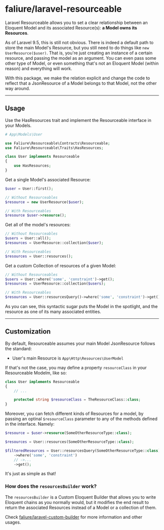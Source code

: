 # faliure/laravel-resourceable

Laravel Resourceable allows you to set a clear relationship between an Eloquent Model and its associated Resource(s): **a Model owns its Resources**.

As of Laravel 9.5, this is still not obvious. There is indeed a default path to store the main Model's Resource, but you still need to do things like `new UserResource($user)`. That is, you're just creating an instance of a certain resource, and passing the model as an argument. You can even pass some other type of Model, or even something that's not an Eloquent Model (within reason) and everything will work.

With this package, we make the relation explicit and change the code to reflect that a JsonResource of a Model belongs to that Model, not the other way around.

---

## Usage

Use the HasResources trait and implement the Resourceable interface in your Models.
```php
# App\Models\User

use Faliure\Resourceable\Contracts\Resourceable;
use Faliure\Resourceable\Traits\HasResources;

class User implements Resourceable
{
    use HasResources;
}
```

Get a single Model's associated Resource:
```php
$user = User::first();

// Without Resourceables
$resource = new UserResource($user);

// With Resourceables
$resource $user->resource();
```

Get all of the model's resources:
```php
// Without Resourceables
$users = User::all();
$resources = UserResource::collection($user);

// With Resourceables
$resources = User::resources();
```

Get a custom Collection of resources of a given Model:
```php
// Without Resourceables
$users = User::where('some', 'constraint')->get();
$resources = UserResource::collection($users);

// With Resourceables
$resources = User::resourcesQuery()->where('some', 'constraint')->get();
```

As you can see, this syntactic sugar puts the Model in the spotlight, and the resource as one of its many associated entities.

---

## Customization

By default, Resourceable assumes your main Model JsonResource follows the standard:

- User's main Resource is `App\Http\Resources\UserModel`

If that's not the case, you may define a property `resourceClass` in your Resourceable Modelm, like so:

```php
class User implements Resourceable
{
    // ...

    protected string $resourceClass = TheResourceClass::class;
}
```

Moreover, you can fetch different kinds of Resources for a model, by passing an optinal `$resourceClass` parameter to any of the methods defined in the interface. Namely:

```php
$resource = $user->resource(SomeOtherResourceType::class);

$resources = User::resources(SomeOtherResourceType::class);

$filteredResources = User::resourcesQuery(SomeOtherResourceType::class)
    ->where('some', 'constraint')
    // ->...
    ->get();
```

It's just as simple as that!


### How does the `resourcesBuilder` work?

The `resourcesBuilder` is a Custom Eloquent Builder that allows you to write Eloquent chains as you normally would, but it modifies the end result to return the associated Resources instead of a Model or a collection of them.

Check [faliure/laravel-custom-builder](https://github.com/faliure/laravel-custom-builder) for more information and other usages.
